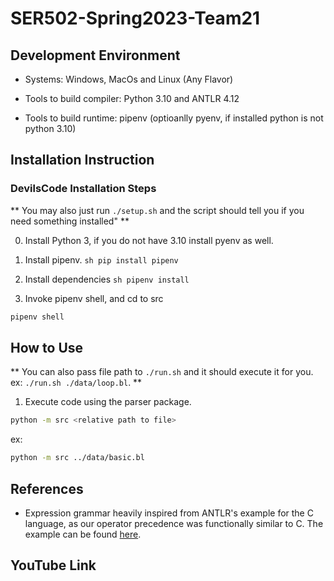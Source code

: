 # SER502-Spring2023-Team21

## Development Environment
 - Systems: Windows, MacOs and Linux (Any Flavor)

 - Tools to build compiler: Python 3.10 and ANTLR 4.12

 - Tools to build runtime: pipenv (optioanlly pyenv, if installed python is not python 3.10)

## Installation Instruction
### DevilsCode Installation Steps

** You may also just run `./setup.sh` and the script should tell you if you need something installed" **

0. Install Python 3, if you do not have 3.10 install pyenv as well.
  1. Install pipenv.
    ```sh
    pip install pipenv
    ```
  2. Install dependencies
    ```sh
    pipenv install
    ```

1. Invoke pipenv shell, and cd to src
```sh
pipenv shell
```

## How to Use
** You can also pass file path to `./run.sh` and it should execute it for you. ex: `./run.sh ./data/loop.bl`. **

1. Execute code using the parser package.
```sh
python -m src <relative path to file>
```

ex:
```sh
python -m src ../data/basic.bl
```
## References
- Expression grammar heavily inspired from ANTLR's example for the C language, as our operator precedence was functionally similar to C. The example can be found [here](https://github.com/antlr/grammars-v4/blob/master/c/C.g4).

## YouTube Link
